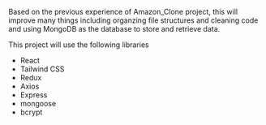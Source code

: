 Based on the previous experience of Amazon_Clone project, this will improve many things 
including organzing file structures and cleaning code and using MongoDB as the database to store and retrieve data.

This project will use the following libraries
* React
* Tailwind CSS
* Redux
* Axios
* Express
* mongoose
* bcrypt
